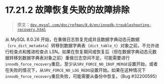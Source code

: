 # 17.21.2 故障恢复失败的故障排除

> 原文：[`dev.mysql.com/doc/refman/8.0/en/innodb-troubleshooting-recovery.html`](https://dev.mysql.com/doc/refman/8.0/en/innodb-troubleshooting-recovery.html)

从 MySQL 8.0.26 开始，在重做日志恢复完成并且数据字典动态元数据（`srv_dict_metadata`）转移到数据字典表（`dict_table_t`）对象之前，不允许进行检查点和推进检查点 LSN。如果在恢复期间或恢复后（但在数据字典动态元数据转移到数据字典表对象之前）重做日志空间不足，可能需要进行`innodb_force_recovery`重启，至少从`SRV_FORCE_NO_IBUF_MERGE`设置开始，或者在失败的情况下，从`SRV_FORCE_NO_LOG_REDO`设置开始。如果在这种情况下`innodb_force_recovery`重启失败，可能需要从备份中恢复。（Bug #32200595）
